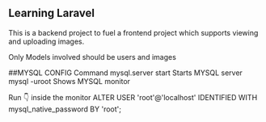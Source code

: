 ## Learning Laravel
This is a backend project to fuel a frontend project which supports
viewing and uploading images.

Only Models involved should be users and images

##MYSQL CONFIG
Command
mysql.server start     Starts MYSQL server
mysql -uroot           Shows MYSQL monitor

Run 👇 inside the monitor
ALTER USER 'root'@'localhost' IDENTIFIED WITH mysql_native_password BY 'root';      

